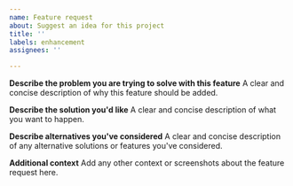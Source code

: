 ```yaml
---
name: Feature request
about: Suggest an idea for this project
title: ''
labels: enhancement
assignees: ''

---
```


**Describe the problem you are trying to solve with this feature**
A clear and concise description of why this feature should be added.

**Describe the solution you'd like**
A clear and concise description of what you want to happen.

**Describe alternatives you've considered**
A clear and concise description of any alternative solutions or features you've considered.

**Additional context**
Add any other context or screenshots about the feature request here.
